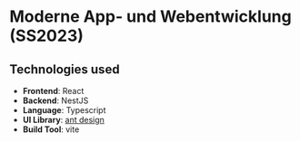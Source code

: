 # Moderne App- und Webentwicklung (SS2023)

## Technologies used

- **Frontend**: React
- **Backend**: NestJS
- **Language**: Typescript
- **UI Library**: [ant design](https://ant.design/)
- **Build Tool**: vite
